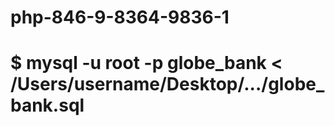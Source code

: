 # php-846-9-8364-9836-1

# $ mysql -u root -p globe_bank < /Users/username/Desktop/.../globe_bank.sql